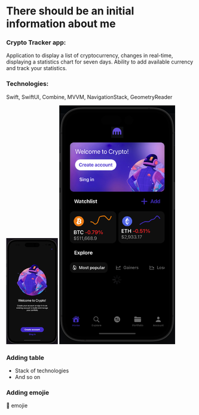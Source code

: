 # There should be an initial information about me
### Crypto Tracker app: 
Application to display a list of cryptocurrency, changes in real-time, displaying a statistics chart for seven days. Ability to add available currency and track your statistics.

### Technologies:
Swift, SwiftUI, Combine, MVVM, NavigationStack, GeometryReader 

![Here is the first image from my github Assets file](https://github.com/aviator67x/Andrii_Kasilov_iOS_Developer/blob/master/cryptoShot11.png)
![Here is the second one](https://github.com/aviator67x/Andrii_Kasilov_iOS_Developer/blob/master/cryptoShot2.png)


### Adding table
+ Stack of technologies
+ And so on
### Adding emojie
:nauseated_face: emojie

